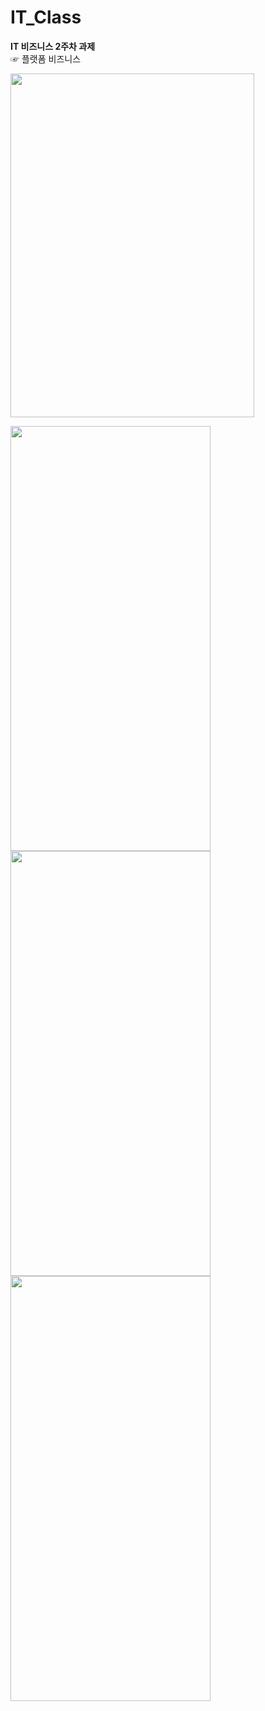 # IT_Class
**IT 비즈니스 2주차 과제**\
☞ 플랫폼 비즈니스

<img height="550" width="390" src="./jpg/과제2(1).png"></img>

<img height="680" width="320" src="./jpg/네이버.png"></img>
<img height="680" width="320" src="./jpg/메인화면.png"></img>
<img height="680" width="320" src="./jpg/전화걸기.png"></img>


